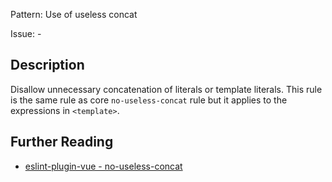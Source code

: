 Pattern: Use of useless concat

Issue: -

## Description

Disallow unnecessary concatenation of literals or template literals. This rule is the same rule as core `no-useless-concat` rule but it applies to the expressions in `<template>`.

## Further Reading

* [eslint-plugin-vue - no-useless-concat](https://eslint.vuejs.org/rules/no-useless-concat.html)
